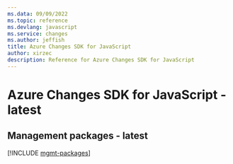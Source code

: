 ```yaml
---
ms.data: 09/09/2022
ms.topic: reference
ms.devlang: javascript
ms.service: changes
ms.author: jeffish
title: Azure Changes SDK for JavaScript
author: xirzec
description: Reference for Azure Changes SDK for JavaScript
---
```

# Azure Changes SDK for JavaScript - latest

## Management packages - latest
[!INCLUDE [mgmt-packages](changes-mgmt-index.md)]